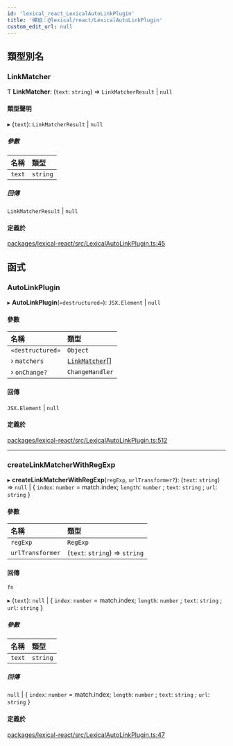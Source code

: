 ```yaml
---
id: 'lexical_react_LexicalAutoLinkPlugin'
title: '模組：@lexical/react/LexicalAutoLinkPlugin'
custom_edit_url: null
---
```


## 類型別名

### LinkMatcher

Ƭ **LinkMatcher**: (`text`: `string`) => `LinkMatcherResult` \| `null`

#### 類型聲明

▸ (`text`): `LinkMatcherResult` \| `null`

##### 參數

| 名稱   | 類型     |
| :----- | :------- |
| `text` | `string` |

##### 回傳

`LinkMatcherResult` \| `null`

#### 定義於

[packages/lexical-react/src/LexicalAutoLinkPlugin.ts:45](https://github.com/facebook/lexical/tree/main/packages/lexical-react/src/LexicalAutoLinkPlugin.ts#L45)

## 函式

### AutoLinkPlugin

▸ **AutoLinkPlugin**(`«destructured»`): `JSX.Element` \| `null`

#### 參數

| 名稱             | 類型                                                                  |
| :--------------- | :-------------------------------------------------------------------- |
| `«destructured»` | `Object`                                                              |
| › `matchers`     | [`LinkMatcher`](lexical_react_LexicalAutoLinkPlugin.md#linkmatcher)[] |
| › `onChange?`    | `ChangeHandler`                                                       |

#### 回傳

`JSX.Element` \| `null`

#### 定義於

[packages/lexical-react/src/LexicalAutoLinkPlugin.ts:512](https://github.com/facebook/lexical/tree/main/packages/lexical-react/src/LexicalAutoLinkPlugin.ts#L512)

---

### createLinkMatcherWithRegExp

▸ **createLinkMatcherWithRegExp**(`regExp`, `urlTransformer?`): (`text`: `string`) => `null` \| \{ `index`: `number` = match.index; `length`: `number` ; `text`: `string` ; `url`: `string` }

#### 參數

| 名稱             | 類型                           |
| :--------------- | :----------------------------- |
| `regExp`         | `RegExp`                       |
| `urlTransformer` | (`text`: `string`) => `string` |

#### 回傳

`fn`

▸ (`text`): `null` \| \{ `index`: `number` = match.index; `length`: `number` ; `text`: `string` ; `url`: `string` }

##### 參數

| 名稱   | 類型     |
| :----- | :------- |
| `text` | `string` |

##### 回傳

`null` \| \{ `index`: `number` = match.index; `length`: `number` ; `text`: `string` ; `url`: `string` }

#### 定義於

[packages/lexical-react/src/LexicalAutoLinkPlugin.ts:47](https://github.com/facebook/lexical/tree/main/packages/lexical-react/src/LexicalAutoLinkPlugin.ts#L47)

